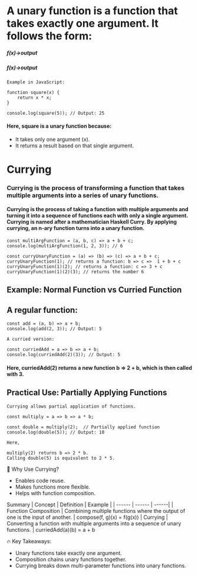 # A unary function is a function that takes exactly one argument. It follows the form:
##### f(x)→output
##### f(x)→output
    Example in JavaScript:
    
    function square(x) {
        return x * x;
    }
    
    console.log(square(5)); // Output: 25
    
#### Here, square is a unary function because:
+ It takes only one argument (x).
+ It returns a result based on that single argument.

# Currying
### Currying is the process of transforming a function that takes multiple arguments into a series of unary functions.
#### Currying is the process of taking a function with multiple arguments and turning it into a sequence of functions each with only a single argument. Currying is named after a mathematician Haskell Curry. By applying currying, an n-ary function turns into a unary function.

    const multiArgFunction = (a, b, c) => a + b + c;
    console.log(multiArgFunction(1, 2, 3)); // 6
    
    const curryUnaryFunction = (a) => (b) => (c) => a + b + c;
    curryUnaryFunction(1); // returns a function: b => c =>  1 + b + c
    curryUnaryFunction(1)(2); // returns a function: c => 3 + c
    curryUnaryFunction(1)(2)(3); // returns the number 6

## Example: Normal Function vs Curried Function

## A regular function:

    const add = (a, b) => a + b;
    console.log(add(2, 3)); // Output: 5
    
    A curried version:
    
    const curriedAdd = a => b => a + b;
    console.log(curriedAdd(2)(3)); // Output: 5

#### Here, curriedAdd(2) returns a new function b => 2 + b, which is then called with 3.

## Practical Use: Partially Applying Functions

    Currying allows partial application of functions.
    
    const multiply = a => b => a * b;
    
    const double = multiply(2);  // Partially applied function
    console.log(double(5)); // Output: 10

    Here,

    multiply(2) returns b => 2 * b.
    Calling double(5) is equivalent to 2 * 5.

📌 Why Use Currying?
+ Enables code reuse.
+ Makes functions more flexible.
+ Helps with function composition.

Summary
| Concept | Definition | Example |
| ------ | ------ | ------|
| Function Composition	| Combining multiple functions where the output of one is the input of another. |	compose(f, g)(x) = f(g(x))
| Currying |	Converting a function with multiple arguments into a sequence of unary functions. |	curriedAdd(a)(b) = a + b

🔥 Key Takeaways:

+ Unary functions take exactly one argument.
+ Composition chains unary functions together.
+ Currying breaks down multi-parameter functions into unary functions.

